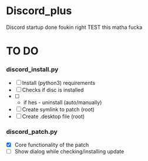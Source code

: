 # Discord_plus
Discord startup done foukin right
 TEST this matha fucka

# TO DO
### discord_install.py
- [ ] Install (python3) requirements
- [ ] Checks if disc is installed
- [ ]   - if hes - uninstall (auto/manually)
- [ ] Create symlink to patch (root)
- [ ] Create .desktop file (root)
### discord_patch.py
- [x] Core functionality of the patch
- [ ] Show dialog while checking/installing update
